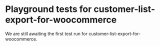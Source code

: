 # Playground tests for customer-list-export-for-woocommerce
We are still awaiting the first test run for customer-list-export-for-woocommerce.

